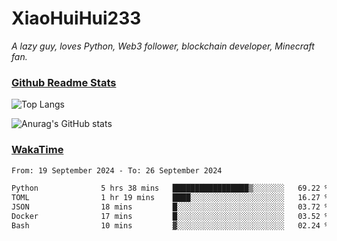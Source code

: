 # XiaoHuiHui233

*A lazy guy, loves Python, Web3 follower, blockchain developer, Minecraft fan.*

### [Github Readme Stats](https://github.com/anuraghazra/github-readme-stats)

![Top Langs](https://github-readme-stats.vercel.app/api/top-langs/?username=XiaoHuiHui233&layout=compact&theme=github_dark)

![Anurag's GitHub stats](https://github-readme-stats.vercel.app/api?username=XiaoHuiHui233&show_icons=true&theme=github_dark)

### [WakaTime](https://wakatime.com)

<!--START_SECTION:waka-->

```txt
From: 19 September 2024 - To: 26 September 2024

Python              5 hrs 38 mins   █████████████████▒░░░░░░░   69.22 %
TOML                1 hr 19 mins    ████░░░░░░░░░░░░░░░░░░░░░   16.27 %
JSON                18 mins         █░░░░░░░░░░░░░░░░░░░░░░░░   03.72 %
Docker              17 mins         █░░░░░░░░░░░░░░░░░░░░░░░░   03.52 %
Bash                10 mins         ▓░░░░░░░░░░░░░░░░░░░░░░░░   02.24 %
```

<!--END_SECTION:waka-->
